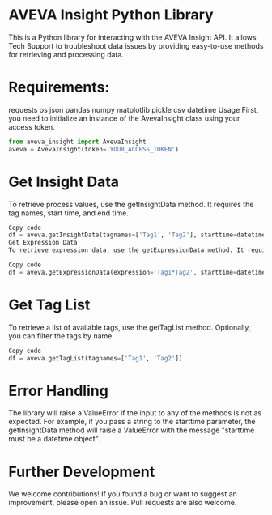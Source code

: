 # AVEVA Insight Python Library
This is a Python library for interacting with the AVEVA Insight API. It allows Tech Support to troubleshoot data issues by providing easy-to-use methods for retrieving and processing data.

# Requirements:
requests
os
json
pandas
numpy
matplotlib
pickle
csv
datetime
Usage
First, you need to initialize an instance of the AvevaInsight class using your access token.

```python
from aveva_insight import AvevaInsight
aveva = AvevaInsight(token='YOUR_ACCESS_TOKEN')
```

# Get Insight Data
To retrieve process values, use the getInsightData method. It requires the tag names, start time, and end time.

```python
Copy code
df = aveva.getInsightData(tagnames=['Tag1', 'Tag2'], starttime=datetime(2023, 1, 1), endtime=datetime(2023, 1, 31))
Get Expression Data
To retrieve expression data, use the getExpressionData method. It requires an expression, start time, and end time.
```
```python
Copy code
df = aveva.getExpressionData(expression='Tag1*Tag2', starttime=datetime(2023, 1, 1), endtime=datetime(2023, 1, 31))
```

# Get Tag List
To retrieve a list of available tags, use the getTagList method. Optionally, you can filter the tags by name.

```python
Copy code
df = aveva.getTagList(tagnames=['Tag1', 'Tag2'])
```

# Error Handling
The library will raise a ValueError if the input to any of the methods is not as expected. For example, if you pass a string to the starttime parameter, the getInsightData method will raise a ValueError with the message "starttime must be a datetime object".

# Further Development
We welcome contributions! If you found a bug or want to suggest an improvement, please open an issue. Pull requests are also welcome.
